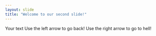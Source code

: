 ```yaml
---
layout: slide
title: "Welcome to our second slide!"
---
```


Your text
Use the left arrow to go back!
Use the right arrow to go to hell!
